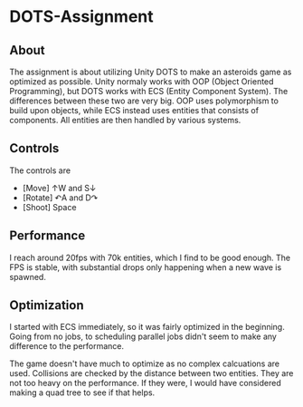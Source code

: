 # DOTS-Assignment
 
## About
The assignment is about utilizing Unity DOTS to make an asteroids game as optimized as possible. Unity normaly works with OOP (Object Oriented Programming), but DOTS works with ECS (Entity Component System). The differences between these two are very big. OOP uses polymorphism to build upon objects, while ECS instead uses entities that consists of components. All entities are then handled by various systems.

## Controls
The controls are
- [Move] ↑W and S↓
- [Rotate] ↶A and D↷
- [Shoot] Space

## Performance
I reach around 20fps with 70k entities, which I find to be good enough.
The FPS is stable, with substantial drops only happening when a new wave is spawned.

## Optimization
I started with ECS immediately, so it was fairly optimized in the beginning.
Going from no jobs, to scheduling parallel jobs didn't seem to make any difference to the performance.

The game doesn't have much to optimize as no complex calcuations are used.
Collisions are checked by the distance between two entities. They are not too heavy on the performance.
If they were, I would have considered making a quad tree to see if that helps.
